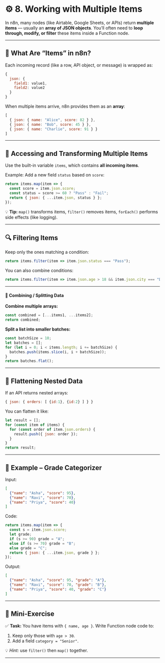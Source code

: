 # ⚙️ 8. **Working with Multiple Items**

In n8n, many nodes (like Airtable, Google Sheets, or APIs) return **multiple items** — usually an **array of JSON objects**.
You’ll often need to **loop through, modify, or filter** these items inside a Function node.

---

## 🧩 What Are “Items” in n8n?

Each incoming record (like a row, API object, or message) is wrapped as:

```js
{
  json: {
    field1: value1,
    field2: value2
  }
}
```

When multiple items arrive, n8n provides them as an **array**:

```js
[
  { json: { name: "Alice", score: 82 } },
  { json: { name: "Bob", score: 45 } },
  { json: { name: "Charlie", score: 91 } }
]
```

---

## 🧠 Accessing and Transforming Multiple Items

Use the built-in variable `items`, which contains **all incoming items**.

Example: Add a new field `status` based on `score`:

```js
return items.map(item => {
  const score = item.json.score;
  const status = score >= 60 ? "Pass" : "Fail";
  return { json: { ...item.json, status } };
});
```

💡 **Tip:**
`map()` transforms items,
`filter()` removes items,
`forEach()` performs side effects (like logging).

---

## 🔍 Filtering Items

Keep only the ones matching a condition:

```js
return items.filter(item => item.json.status === "Pass");
```

You can also combine conditions:

```js
return items.filter(item => item.json.age > 18 && item.json.city === "Delhi");
```

---

#### 🔄 Combining / Splitting Data

**Combine multiple arrays:**

```js
const combined = [...items1, ...items2];
return combined;
```

**Split a list into smaller batches:**

```js
const batchSize = 10;
let batches = [];
for (let i = 0; i < items.length; i += batchSize) {
  batches.push(items.slice(i, i + batchSize));
}
return batches.flat();
```

---

## 🧱 Flattening Nested Data

If an API returns nested arrays:

```js
{ json: { orders: [ {id:1}, {id:2} ] } }
```

You can flatten it like:

```js
let result = [];
for (const item of items) {
  for (const order of item.json.orders) {
    result.push({ json: order });
  }
}
return result;
```

---

## 🧾 Example – Grade Categorizer

Input:

```json
[
  {"name": "Asha", "score": 95},
  {"name": "Ravi", "score": 70},
  {"name": "Priya", "score": 40}
]
```

Code:

```js
return items.map(item => {
  const s = item.json.score;
  let grade;
  if (s >= 90) grade = "A";
  else if (s >= 70) grade = "B";
  else grade = "C";
  return { json: { ...item.json, grade } };
});
```

Output:

```json
[
  {"name": "Asha", "score": 95, "grade": "A"},
  {"name": "Ravi", "score": 70, "grade": "B"},
  {"name": "Priya", "score": 40, "grade": "C"}
]
```

---

## 🧩 Mini-Exercise

✅ **Task:**
You have items with `{ name, age }`.
Write Function node code to:

1. Keep only those with `age > 30`.
2. Add a field `category = "Senior"`.

💡 *Hint:* use `filter()` then `map()` together.

---
